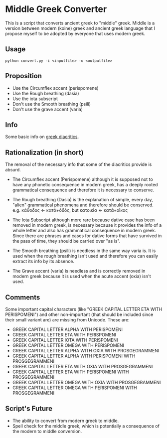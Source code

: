 # Middle Greek Converter
 
This is a script that converts ancient greek to "middle" greek. 
Middle is a version between modern (koine) greek and ancient greek language that I propose myself to be adopted by everyone that uses modern greek.
	
## Usage
	python convert.py -i <inputfile> -o <outputfile>
	
## Proposition

* Use the Circumflex accent (perispomene)
* Use the Rough breathing (dasia)
* Use the iota subscript
* Don't use the Smooth breathing (psili)
* Don't use the grave accent (varia)
  
## Info
Some basic info on [greek diacritics](https://en.wikipedia.org/wiki/Greek_diacritics). 

## Rationalization (in short)

The removal of the necessary info that some of the diacritics provide is absurd.

* The Circumflex accent (Perispomene) although it is supposed not to have any phonetic consequence in modern greek, has a deeply rooted grammatical consequence and therefore it is necessary to conserve.
 
* The Rough breathing (Dasia) is the explanation of simple, every day, "alien" grammatical phenomena and therefore should be conserved.  
e.g. κάθοδος <- κατά+ὁδός, but κατοικία <- κατά+οῖκος

* The Iota Subscript although more rare because dative case has been removed in modern greek, is necessary because it provides the info of a whole letter and also has grammatical consequence in modern greek. Since there are phrases and cases for dative forms that have survived in the pass of time, they should be carried over "as is".
 
* The Smooth breathing (psili) is needless in the same way varia is. It is used when the rough breathing isn't used and therefore you can easily extract its info by its absence.
 
* The Grave accent (varia) is needless and is correctly removed in modern greek because it is used when the acute accent (oxia) isn't used.

## Comments
Some important capital characters (like "GREEK CAPITAL LETTER ETA WITH PERISPOMENI") and other non-important (that should be included since their small variant are) are missing from Unicode. 
These are: 

* GREEK CAPITAL LETTER ALPHA WITH PERISPOMENI
* GREEK CAPITAL LETTER ETA WITH PERISPOMENI
* GREEK CAPITAL LETTER IOTA WITH PERISPOMENI
* GREEK CAPITAL LETTER OMEGA WITH PERISPOMENI
* GREEK CAPITAL LETTER ALPHA WITH OXIA WITH PROSGEGRAMMENI
* GREEK CAPITAL LETTER ALPHA WITH PERISPOMENI WITH PROSGEGRAMMENI
* GREEK CAPITAL LETTER ETA WITH OXIA WITH PROSGEGRAMMENI
* GREEK CAPITAL LETTER ETA WITH PERISPOMENI WITH PROSGEGRAMMENI
* GREEK CAPITAL LETTER OMEGA WITH OXIA WITH PROSGEGRAMMENI
* GREEK CAPITAL LETTER OMEGA WITH PERISPOMENI WITH PROSGEGRAMMENI

## Script's Future

* The ability to convert from modern greek to middle.
* Spell check for the middle greek, which is potentially a consequence of the modern to middle conversion.
